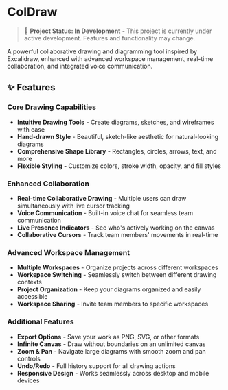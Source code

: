 # ColDraw

> 🚧 **Project Status: In Development** - This project is currently under active development. Features and functionality may change.

A powerful collaborative drawing and diagramming tool inspired by Excalidraw, enhanced with advanced workspace management, real-time collaboration, and integrated voice communication.

## ✨ Features

### Core Drawing Capabilities
- **Intuitive Drawing Tools** - Create diagrams, sketches, and wireframes with ease
- **Hand-drawn Style** - Beautiful, sketch-like aesthetic for natural-looking diagrams
- **Comprehensive Shape Library** - Rectangles, circles, arrows, text, and more
- **Flexible Styling** - Customize colors, stroke width, opacity, and fill styles

### Enhanced Collaboration
- **Real-time Collaborative Drawing** - Multiple users can draw simultaneously with live cursor tracking
- **Voice Communication** - Built-in voice chat for seamless team communication
- **Live Presence Indicators** - See who's actively working on the canvas
- **Collaborative Cursors** - Track team members' movements in real-time

### Advanced Workspace Management
- **Multiple Workspaces** - Organize projects across different workspaces
- **Workspace Switching** - Seamlessly switch between different drawing contexts
- **Project Organization** - Keep your diagrams organized and easily accessible
- **Workspace Sharing** - Invite team members to specific workspaces

### Additional Features
- **Export Options** - Save your work as PNG, SVG, or other formats
- **Infinite Canvas** - Draw without boundaries on an unlimited canvas
- **Zoom & Pan** - Navigate large diagrams with smooth zoom and pan controls
- **Undo/Redo** - Full history support for all drawing actions
- **Responsive Design** - Works seamlessly across desktop and mobile devices

